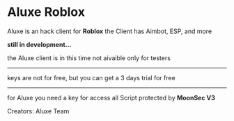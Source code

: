 # Aluxe Roblox


Aluxe is an hack client for **Roblox**
the Client has Aimbot, ESP, and more

**still in development...**

the Aluxe client is in this time not aivaible
only for testers

---

keys are not for free, but you can get a 3 days trial for free

---

for Aluxe you need a key for access
all Script protected by **MoonSec V3**

Creators:
Aluxe Team
